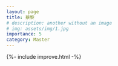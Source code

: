 ```yaml
---
layout: page
title: 蔡黎
# description: another without an image
# img: assets/img/1.jpg
importance: 5
category: Master
---
```


{%- include improve.html -%}
